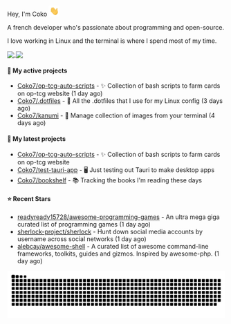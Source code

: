 Hey, I'm Coko <img src="./images/hi.gif" width="25" />

A french developer who's passionate about programming and open-source.

I love working in Linux and the terminal is where I spend most of my time.

<a href="https://github.com/anuraghazra/github-readme-stats">
  <img height=200 align="center" src="https://github-readme-stats.vercel.app/api/top-langs?username=coko7&layout=donut&theme=transparent" />
</a>
<a href="https://github.com/anuraghazra/convoychat">
  <img height=200 align="center" src="https://github-readme-stats.vercel.app/api?username=coko7&show_icons=true&theme=transparent" />
</a>

#### 👷 My active projects

- [Coko7/op-tcg-auto-scripts](https://github.com/Coko7/op-tcg-auto-scripts) - ✨ Collection of bash scripts to farm cards on op-tcg website (1 day ago)
- [Coko7/.dotfiles](https://github.com/Coko7/.dotfiles) - 🔧 All the .dotfiles that I use for my Linux config (3 days ago)
- [Coko7/kanumi](https://github.com/Coko7/kanumi) - 🎨 Manage collection of images from your terminal (4 days ago)

#### 🌱 My latest projects

- [Coko7/op-tcg-auto-scripts](https://github.com/Coko7/op-tcg-auto-scripts) - ✨ Collection of bash scripts to farm cards on op-tcg website
- [Coko7/test-tauri-app](https://github.com/Coko7/test-tauri-app) - 🖥️ Just testing out Tauri to make desktop apps
- [Coko7/bookshelf](https://github.com/Coko7/bookshelf) - 📚 Tracking the books I&#39;m reading these days 

#### ⭐ Recent Stars

- [readyready15728/awesome-programming-games](https://github.com/readyready15728/awesome-programming-games) - An ultra mega giga curated list of programming games (1 day ago)
- [sherlock-project/sherlock](https://github.com/sherlock-project/sherlock) - Hunt down social media accounts by username across social networks (1 day ago)
- [alebcay/awesome-shell](https://github.com/alebcay/awesome-shell) - A curated list of awesome command-line frameworks, toolkits, guides and gizmos. Inspired by awesome-php. (1 day ago)

<picture>
  <source media="(prefers-color-scheme: dark)"  srcset="https://raw.githubusercontent.com/Coko7/Coko7/snake/github-contribution-grid-snake-dark.svg">
  <source media="(prefers-color-scheme: light)" srcset="https://raw.githubusercontent.com/Coko7/Coko7/snake/github-contribution-grid-snake-light.svg">
  <img align="center" alt="GitHub Contribution Snake" src="https://raw.githubusercontent.com/Coko7/Coko7/snake/github-contribution-grid-snake-light.svg">
</picture>
